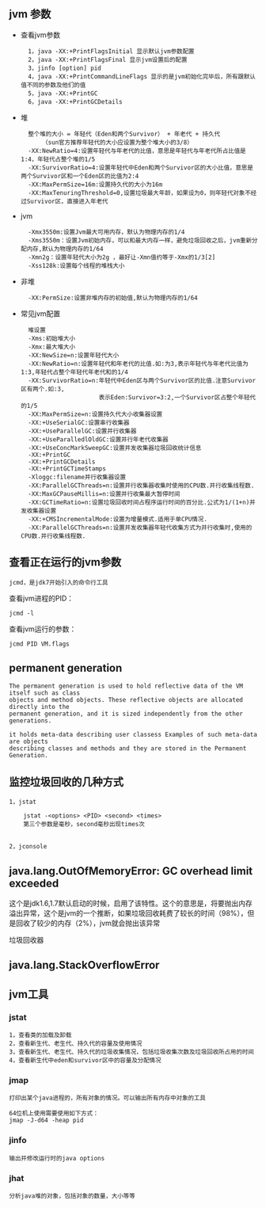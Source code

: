 ## jvm 参数  

* 查看jvm参数

		1，java -XX:+PrintFlagsInitial 显示默认jvm参数配置
		2，java -XX:+PrintFlagsFinal 显示jvm设置后的配置
		3，jinfo [option] pid 
		4，java -XX:+PrintCommandLineFlags 显示的是jvm初始化完毕后，所有跟默认值不同的参数及他们的值
		5，java -XX:+PrintGC
		6，java -XX:+PrintGCDetails

* 堆

		整个堆的大小 = 年轻代（Eden和两个Survivor） + 年老代 + 持久代
			（sun官方推荐年轻代的大小应设置为整个堆大小的3/8）
		-XX:NewRatio=4:设置年轻代与年老代的比值，意思是年轻代与年老代所占比值是1:4，年轻代占整个堆的1/5
		-XX:SurvivorRatio=4:设置年轻代中Eden和两个Survivor区的大小比值，意思是两个Survivor区和一个Eden区的比值为2:4
		-XX:MaxPermSize=16m:设置持久代的大小为16m
		-XX:MaxTenuringThreshold=0,设置垃圾最大年龄，如果设为0，则年轻代对象不经过Survivor区，直接进入年老代

* jvm

		-Xmx3550m:设置Jvm最大可用内存，默认为物理内存的1/4
		-Xms3550m：设置Jvm初始内存，可以和最大内存一样，避免垃圾回收之后，jvm重新分配内存,默认为物理内存的1/64
		-Xmn2g：设置年轻代大小为2g ，最好让-Xmn值约等于-Xmx的1/3[2]
		-Xss128k:设置每个线程的堆栈大小

* 非堆

		-XX:PermSize:设置非堆内存的初始值,默认为物理内存的1/64

* 常见jvm配置

		堆设置 
		-Xms:初始堆大小 
		-Xmx:最大堆大小 
		-XX:NewSize=n:设置年轻代大小 
		-XX:NewRatio=n:设置年轻代和年老代的比值.如:为3,表示年轻代与年老代比值为1:3,年轻代占整个年轻代年老代和的1/4 
		-XX:SurvivorRatio=n:年轻代中Eden区与两个Survivor区的比值.注意Survivor区有两个.如:3,
							表示Eden:Survivor=3:2,一个Survivor区占整个年轻代的1/5 
		-XX:MaxPermSize=n:设置持久代大小收集器设置 
		-XX:+UseSerialGC:设置串行收集器 
		-XX:+UseParallelGC:设置并行收集器 
		-XX:+UseParalledlOldGC:设置并行年老代收集器 
		-XX:+UseConcMarkSweepGC:设置并发收集器垃圾回收统计信息 
		-XX:+PrintGC 
		-XX:+PrintGCDetails 
		-XX:+PrintGCTimeStamps 
		-Xloggc:filename并行收集器设置 
		-XX:ParallelGCThreads=n:设置并行收集器收集时使用的CPU数.并行收集线程数. 
		-XX:MaxGCPauseMillis=n:设置并行收集最大暂停时间 
		-XX:GCTimeRatio=n:设置垃圾回收时间占程序运行时间的百分比.公式为1/(1+n)并发收集器设置 
		-XX:+CMSIncrementalMode:设置为增量模式.适用于单CPU情况. 
		-XX:ParallelGCThreads=n:设置并发收集器年轻代收集方式为并行收集时,使用的CPU数.并行收集线程数.
	

		 
	
## 查看正在运行的jvm参数

	jcmd，是jdk7开始引入的命令行工具


查看jvm进程的PID：
	
	jcmd -l

查看jvm运行的参数：

	jcmd PID VM.flags

## permanent generation

	The permanent generation is used to hold reflective data of the VM itself such as class 
	objects and method objects. These reflective objects are allocated directly into the
	permanent generation, and it is sized independently from the other generations.

	it holds meta-data describing user classess Examples of such meta-data are objects
	describing classes and methods and they are stored in the Permanent Generation.  

## 监控垃圾回收的几种方式

	1，jstat
	
		jstat -<options> <PID> <second> <times>
		第三个参数是毫秒，second毫秒出现times次


	2，jconsole
	


## java.lang.OutOfMemoryError: GC overhead limit exceeded

这个是jdk1.6,1.7默认启动的时候，启用了该特性。这个的意思是，将要抛出内存溢出异常，这个是jvm的一个推断，如果垃圾回收耗费了较长的时间（98%），但是回收了较少的内存（2%），jvm就会抛出该异常

垃圾回收器



## java.lang.StackOverflowError





## jvm工具

### jstat

	1，查看类的加载及卸载
	2，查看新生代、老生代、持久代的容量及使用情况
	3，查看新生代、老生代、持久代的垃圾收集情况，包括垃圾收集次数及垃圾回收所占用的时间
	4，查看新生代中eden和survivor区中的容量及分配情况


### jmap

	打印出某个java进程的，所有对象的情况。可以输出所有内存中对象的工具

	64位机上使用需要使用如下方式：
	jmap -J-d64 -heap pid


### jinfo

	输出并修改运行时的java options


### jhat

	分析java堆的对象，包括对象的数量，大小等等


